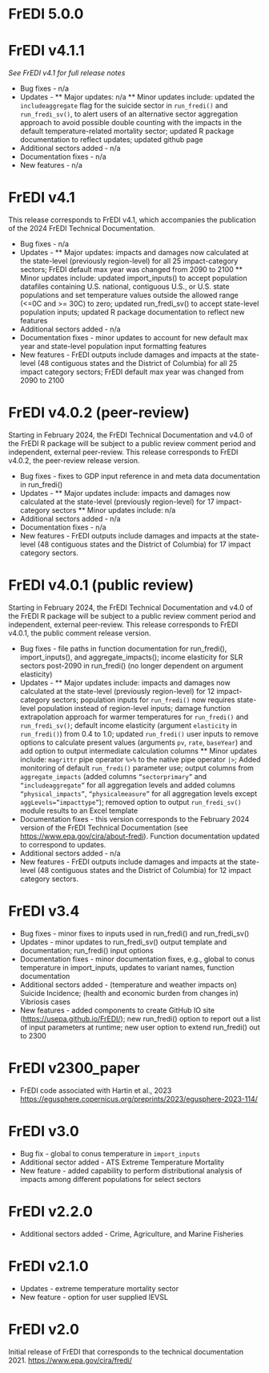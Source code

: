 # FrEDI 5.0.0

# FrEDI v4.1.1

_See FrEDI v4.1 for full release notes_

* Bug fixes - n/a
* Updates - 
** Major updates: n/a
** Minor updates include: updated the `includeaggregate` flag for the suicide sector in `run_fredi()` and `run_fredi_sv()`, to alert users of an alternative sector aggregation approach to avoid possible double counting with the impacts in the default temperature-related mortality sector; updated R package documentation to reflect updates; updated github page
* Additional sectors added - n/a
* Documentation fixes - n/a
* New features - n/a

# FrEDI v4.1

This release corresponds to FrEDI v4.1, which accompanies the publication of the 2024 FrEDI Technical Documentation.

* Bug fixes - n/a
* Updates -
** Major updates: impacts and damages now calculated at the state-level (previously region-level) for all 25 impact-category sectors; FrEDI default max year was changed from 2090 to 2100
** Minor updates include: updated import_inputs() to accept population datafiles containing U.S. national, contiguous U.S., or U.S. state populations and set temperature values outside the allowed range (<=0C and >= 30C) to zero; updated run_fredi_sv() to accept state-level population inputs; updated R package documentation to reflect new features
* Additional sectors added - n/a
* Documentation fixes - minor updates to account for new default max year and state-level population input formatting features
* New features - FrEDI outputs include damages and impacts at the state-level (48 contiguous states and the District of Columbia) for all 25 impact category sectors; FrEDI default max year was changed from 2090 to 2100

# FrEDI v4.0.2 (peer-review)

Starting in February 2024, the FrEDI Technical Documentation and v4.0 of the FrEDI R package will be subject to a public review comment period and independent, external peer-review.
This release corresponds to FrEDI v4.0.2, the peer-review release version.

* Bug fixes - fixes to GDP input reference in and meta data documentation in run_fredi()
* Updates -
** Major updates include: impacts and damages now calculated at the state-level (previously region-level) for 17 impact-category sectors
** Minor updates include: n/a
* Additional sectors added - n/a
* Documentation fixes - n/a
* New features - FrEDI outputs include damages and impacts at the state-level (48 contiguous states and the District of Columbia) for 17 impact category sectors.

# FrEDI v4.0.1 (public review)

Starting in February 2024, the FrEDI Technical Documentation and v4.0 of the FrEDI R package will be subject to a public review comment period and independent, external peer-review.
This release corresponds to FrEDI v4.0.1, the public comment release version.

* Bug fixes - file paths in function documentation for run_fredi(), import_inputs(), and aggregate_impacts(); income elasticity for SLR sectors post-2090 in run_fredi() (no longer dependent on argument elasticity)
* Updates -
** Major updates include: impacts and damages now calculated at the state-level (previously region-level) for 12 impact-category sectors; population inputs for `run_fredi()` now requires state-level population instead of region-level inputs; damage function extrapolation approach for warmer temperatures for `run_fredi()` and `run_fredi_sv()`; default income elasticity (argument `elasticity` in `run_fredi()`) from 0.4 to 1.0; updated `run_fredi()` user inputs to remove options to calculate present values (arguments `pv`, `rate`, `baseYear`) and add option to output intermediate calculation columns
** Minor updates include: `magrittr` pipe operator `%>%` to the native pipe operator `|>`; Added monitoring of default `run_fredi()` parameter use; output columns from `aggregate_impacts` (added columns `“sectorprimary”` and `“includeaggregate”` for all aggregation levels and added columns `“physical_impacts”`, `“physicalmeasure”` for all aggregation levels except `aggLevels=”impacttype”`); removed option to output `run_fredi_sv()` module results to an Excel template
* Documentation fixes - this version corresponds to the February 2024 version of the FrEDI Technical Documentation (see https://www.epa.gov/cira/about-fredi). Function documentation updated to correspond to updates.
* Additional sectors added - n/a
* New features - FrEDI outputs include damages and impacts at the state-level (48 contiguous states and the District of Columbia) for 12 impact category sectors.

# FrEDI v3.4

* Bug fixes - minor fixes to inputs used in run_fredi() and run_fredi_sv()
* Updates - minor updates to run_fredi_sv() output template and documentation; run_fredi() input options 
* Documentation fixes - minor documentation fixes, e.g., global to conus temperature in import_inputs, updates to variant names, function documentation
* Additional sectors added - (temperature and weather impacts on) Suicide Incidence; (health and economic burden from changes in) Vibriosis cases
* New features - added components to create GitHub IO site (<https://usepa.github.io/FrEDI/>); new run_fredi() option to report out a list of input parameters at runtime; new user option to extend run_fredi() out to 2300

# FrEDI v2300_paper

* FrEDI code associated with Hartin et al., 2023 <https://egusphere.copernicus.org/preprints/2023/egusphere-2023-114/>

# FrEDI v3.0

* Bug fix - global to conus temperature in `import_inputs`
* Additional sector added - ATS Extreme Temperature Mortality
* New feature - added capability to perform distributional analysis of impacts among different populations for select sectors

# FrEDI v2.2.0

* Additional sectors added - Crime, Agriculture, and Marine Fisheries

# FrEDI v2.1.0

* Updates - extreme temperature mortality sector
* New feature - option for user supplied IEVSL

# FrEDI v2.0

Initial release of FrEDI that corresponds to the technical documentation 2021. <https://www.epa.gov/cira/fredi/>
